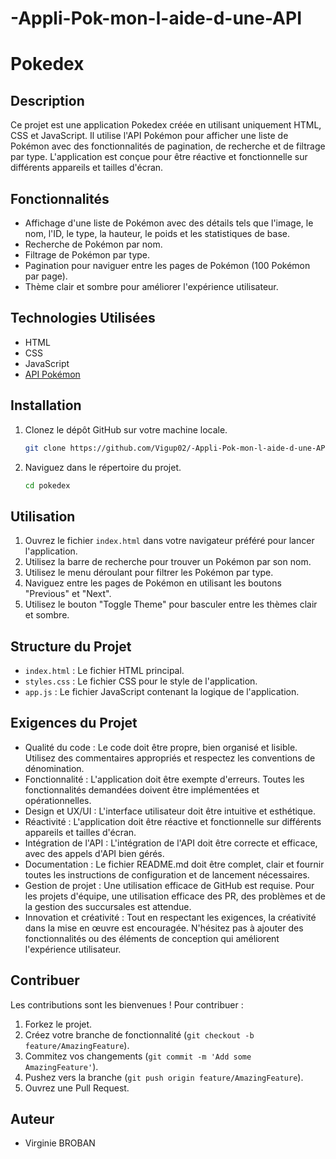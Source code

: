 # -Appli-Pok-mon-l-aide-d-une-API

# Pokedex

## Description
Ce projet est une application Pokedex créée en utilisant uniquement HTML, CSS et JavaScript. Il utilise l'API Pokémon pour afficher une liste de Pokémon avec des fonctionnalités de pagination, de recherche et de filtrage par type. L'application est conçue pour être réactive et fonctionnelle sur différents appareils et tailles d'écran.

## Fonctionnalités

- Affichage d'une liste de Pokémon avec des détails tels que l'image, le nom, l'ID, le type, la hauteur, le poids et les statistiques de base.
- Recherche de Pokémon par nom.
- Filtrage de Pokémon par type.
- Pagination pour naviguer entre les pages de Pokémon (100 Pokémon par page).
- Thème clair et sombre pour améliorer l'expérience utilisateur.

## Technologies Utilisées

- HTML
- CSS
- JavaScript
- [API Pokémon](https://pokeapi.co/)

## Installation

1. Clonez le dépôt GitHub sur votre machine locale.
    ```sh
    git clone https://github.com/Vigup02/-Appli-Pok-mon-l-aide-d-une-API.git
    ```

2. Naviguez dans le répertoire du projet.
    ```sh
    cd pokedex
    ```

## Utilisation

1. Ouvrez le fichier `index.html` dans votre navigateur préféré pour lancer l'application.
2. Utilisez la barre de recherche pour trouver un Pokémon par son nom.
3. Utilisez le menu déroulant pour filtrer les Pokémon par type.
4. Naviguez entre les pages de Pokémon en utilisant les boutons "Previous" et "Next".
5. Utilisez le bouton "Toggle Theme" pour basculer entre les thèmes clair et sombre.

## Structure du Projet

- `index.html` : Le fichier HTML principal.
- `styles.css` : Le fichier CSS pour le style de l'application.
- `app.js` : Le fichier JavaScript contenant la logique de l'application.

## Exigences du Projet

- Qualité du code : Le code doit être propre, bien organisé et lisible. Utilisez des commentaires appropriés et respectez les conventions de dénomination.
- Fonctionnalité : L'application doit être exempte d'erreurs. Toutes les fonctionnalités demandées doivent être implémentées et opérationnelles.
- Design et UX/UI : L'interface utilisateur doit être intuitive et esthétique.
- Réactivité : L'application doit être réactive et fonctionnelle sur différents appareils et tailles d'écran.
- Intégration de l'API : L'intégration de l'API doit être correcte et efficace, avec des appels d'API bien gérés.
- Documentation : Le fichier README.md doit être complet, clair et fournir toutes les instructions de configuration et de lancement nécessaires.
- Gestion de projet : Une utilisation efficace de GitHub est requise. Pour les projets d'équipe, une utilisation efficace des PR, des problèmes et de la gestion des succursales est attendue.
- Innovation et créativité : Tout en respectant les exigences, la créativité dans la mise en œuvre est encouragée. N'hésitez pas à ajouter des fonctionnalités ou des éléments de conception qui améliorent l'expérience utilisateur.

## Contribuer

Les contributions sont les bienvenues ! Pour contribuer :

1. Forkez le projet.
2. Créez votre branche de fonctionnalité (`git checkout -b feature/AmazingFeature`).
3. Commitez vos changements (`git commit -m 'Add some AmazingFeature'`).
4. Pushez vers la branche (`git push origin feature/AmazingFeature`).
5. Ouvrez une Pull Request.

## Auteur
- Virginie BROBAN